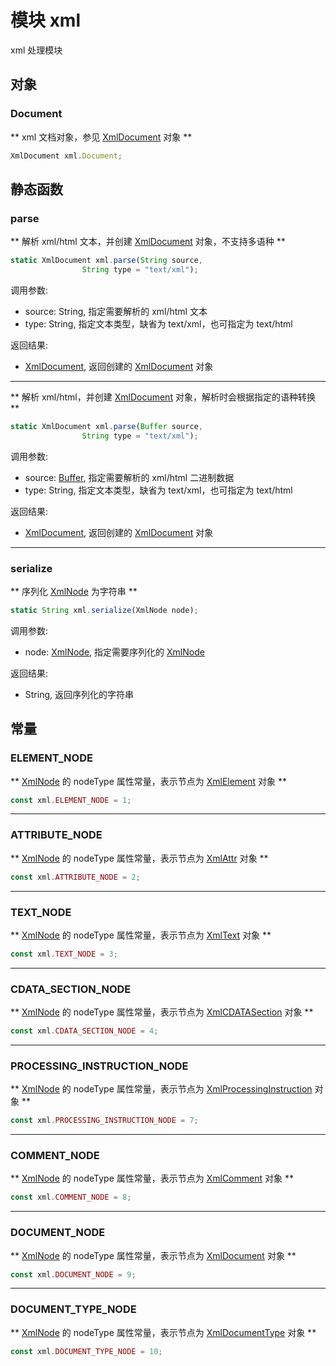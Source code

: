 # 模块 xml
xml 处理模块

## 对象
        
### Document
** xml 文档对象，参见 [XmlDocument](../../object/ifs/XmlDocument.md) 对象 **
```JavaScript
XmlDocument xml.Document;
```

## 静态函数
        
### parse
** 解析 xml/html 文本，并创建 [XmlDocument](../../object/ifs/XmlDocument.md) 对象，不支持多语种 **
```JavaScript
static XmlDocument xml.parse(String source,
                String type = "text/xml");
```

调用参数:
* source: String, 指定需要解析的 xml/html 文本
* type: String, 指定文本类型，缺省为 text/xml，也可指定为 text/html

返回结果:
* [XmlDocument](../../object/ifs/XmlDocument.md), 返回创建的 [XmlDocument](../../object/ifs/XmlDocument.md) 对象

--------------------------
** 解析 xml/html，并创建 [XmlDocument](../../object/ifs/XmlDocument.md) 对象，解析时会根据指定的语种转换 **
```JavaScript
static XmlDocument xml.parse(Buffer source,
                String type = "text/xml");
```

调用参数:
* source: [Buffer](../../object/ifs/Buffer.md), 指定需要解析的 xml/html 二进制数据
* type: String, 指定文本类型，缺省为 text/xml，也可指定为 text/html

返回结果:
* [XmlDocument](../../object/ifs/XmlDocument.md), 返回创建的 [XmlDocument](../../object/ifs/XmlDocument.md) 对象

--------------------------
### serialize
** 序列化 [XmlNode](../../object/ifs/XmlNode.md) 为字符串 **
```JavaScript
static String xml.serialize(XmlNode node);
```

调用参数:
* node: [XmlNode](../../object/ifs/XmlNode.md), 指定需要序列化的 [XmlNode](../../object/ifs/XmlNode.md)

返回结果:
* String, 返回序列化的字符串

## 常量
        
### ELEMENT_NODE
** [XmlNode](../../object/ifs/XmlNode.md) 的 nodeType 属性常量，表示节点为 [XmlElement](../../object/ifs/XmlElement.md) 对象 **
```JavaScript
const xml.ELEMENT_NODE = 1;
```

--------------------------
### ATTRIBUTE_NODE
** [XmlNode](../../object/ifs/XmlNode.md) 的 nodeType 属性常量，表示节点为 [XmlAttr](../../object/ifs/XmlAttr.md) 对象 **
```JavaScript
const xml.ATTRIBUTE_NODE = 2;
```

--------------------------
### TEXT_NODE
** [XmlNode](../../object/ifs/XmlNode.md) 的 nodeType 属性常量，表示节点为 [XmlText](../../object/ifs/XmlText.md) 对象 **
```JavaScript
const xml.TEXT_NODE = 3;
```

--------------------------
### CDATA_SECTION_NODE
** [XmlNode](../../object/ifs/XmlNode.md) 的 nodeType 属性常量，表示节点为 [XmlCDATASection](../../object/ifs/XmlCDATASection.md) 对象 **
```JavaScript
const xml.CDATA_SECTION_NODE = 4;
```

--------------------------
### PROCESSING_INSTRUCTION_NODE
** [XmlNode](../../object/ifs/XmlNode.md) 的 nodeType 属性常量，表示节点为 [XmlProcessingInstruction](../../object/ifs/XmlProcessingInstruction.md) 对象 **
```JavaScript
const xml.PROCESSING_INSTRUCTION_NODE = 7;
```

--------------------------
### COMMENT_NODE
** [XmlNode](../../object/ifs/XmlNode.md) 的 nodeType 属性常量，表示节点为 [XmlComment](../../object/ifs/XmlComment.md) 对象 **
```JavaScript
const xml.COMMENT_NODE = 8;
```

--------------------------
### DOCUMENT_NODE
** [XmlNode](../../object/ifs/XmlNode.md) 的 nodeType 属性常量，表示节点为 [XmlDocument](../../object/ifs/XmlDocument.md) 对象 **
```JavaScript
const xml.DOCUMENT_NODE = 9;
```

--------------------------
### DOCUMENT_TYPE_NODE
** [XmlNode](../../object/ifs/XmlNode.md) 的 nodeType 属性常量，表示节点为 [XmlDocumentType](../../object/ifs/XmlDocumentType.md) 对象 **
```JavaScript
const xml.DOCUMENT_TYPE_NODE = 10;
```

